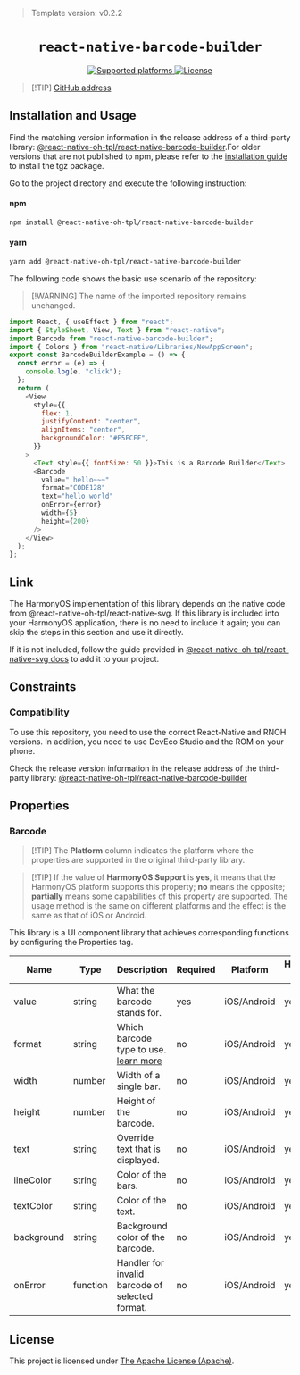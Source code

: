 > Template version: v0.2.2

<p align="center">
  <h1 align="center"> <code>react-native-barcode-builder</code> </h1>
</p>
<p align="center">
    <a href="https://github.com/wonsikin/react-native-barcode-builder">
        <img src="https://img.shields.io/badge/platforms-android%20|%20ios%20|%20harmony%20-lightgrey.svg" alt="Supported platforms" />
    </a>
    <a href="https://github.com/wonsikin/react-native-barcode-builder/blob/master/LICENSE">
        <img src="https://img.shields.io/badge/license-Apache-blue.svg" alt="License" />
    </a>
</p>

> [!TIP] [ GitHub address](https://github.com/react-native-oh-library/react-native-barcode-builder)

## Installation and Usage

Find the matching version information in the release address of a third-party library: [@react-native-oh-tpl/react-native-barcode-builder](https://github.com/react-native-oh-library/react-native-barcode-builder/releases).For older versions that are not published to npm, please refer to the [installation guide](/en/tgz-usage-en.md) to install the tgz package.

Go to the project directory and execute the following instruction:



<!-- tabs:start -->

#### **npm**

```bash
npm install @react-native-oh-tpl/react-native-barcode-builder
```

#### **yarn**

```bash
yarn add @react-native-oh-tpl/react-native-barcode-builder
```

<!-- tabs:end -->

The following code shows the basic use scenario of the repository:

> [!WARNING] The name of the imported repository remains unchanged.

```js
import React, { useEffect } from "react";
import { StyleSheet, View, Text } from "react-native";
import Barcode from "react-native-barcode-builder";
import { Colors } from "react-native/Libraries/NewAppScreen";
export const BarcodeBuilderExample = () => {
  const error = (e) => {
    console.log(e, "click");
  };
  return (
    <View
      style={{
        flex: 1,
        justifyContent: "center",
        alignItems: "center",
        backgroundColor: "#F5FCFF",
      }}
    >
      <Text style={{ fontSize: 50 }}>This is a Barcode Builder</Text>
      <Barcode
        value=" hello~~~"
        format="CODE128"
        text="hello world"
        onError={error}
        width={5}
        height={200}
      />
    </View>
  );
};
```

## Link

The HarmonyOS implementation of this library depends on the native code from @react-native-oh-tpl/react-native-svg. If this library is included into your HarmonyOS application, there is no need to include it again; you can skip the steps in this section and use it directly.

If it is not included, follow the guide provided in [@react-native-oh-tpl/react-native-svg docs](/en/react-native-svg-capi.md) to add it to your project.

## Constraints

### Compatibility

To use this repository, you need to use the correct React-Native and RNOH versions. In addition, you need to use DevEco Studio and the ROM on your phone.

Check the release version information in the release address of the third-party library: [@react-native-oh-tpl/react-native-barcode-builder](https://github.com/react-native-oh-library/react-native-barcode-builder)

## Properties

### Barcode

> [!TIP] The **Platform** column indicates the platform where the properties are supported in the original third-party library.

> [!TIP] If the value of **HarmonyOS Support** is **yes**, it means that the HarmonyOS platform supports this property; **no** means the opposite; **partially** means some capabilities of this property are supported. The usage method is the same on different platforms and the effect is the same as that of iOS or Android.

This library is a UI component library that achieves corresponding functions by configuring the Properties tag.

| Name       | Type     | Description                                                                                      | Required | Platform    | HarmonyOS Support |
| ---------- | -------- | ------------------------------------------------------------------------------------------------ | -------- | ----------- | ----------------- |
| value      | string   | What the barcode stands for.                                                                     | yes      | iOS/Android | yes               |
| format     | string   | Which barcode type to use. [learn more](https://github.com/lindell/JsBarcode#supported-barcodes) | no       | iOS/Android | yes               |
| width      | number   | Width of a single bar.                                                                           | no       | iOS/Android | yes               |
| height     | number   | Height of the barcode.                                                                           | no       | iOS/Android | yes               |
| text       | string   | Override text that is displayed.                                                                 | no       | iOS/Android | yes               |
| lineColor  | string   | Color of the bars.                                                                               | no       | iOS/Android | yes               |
| textColor  | string   | Color of the text.                                                                               | no       | iOS/Android | yes               |
| background | string   | Background color of the barcode.                                                                 | no       | iOS/Android | yes               |
| onError    | function | Handler for invalid barcode of selected format.                                                  | no       | iOS/Android | yes               |

## License

This project is licensed under [The Apache License (Apache)](https://github.com/wonsikin/react-native-barcode-builder/blob/master/LICENSE).
